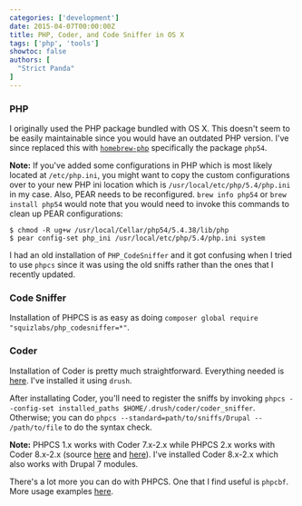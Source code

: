 ```yaml
---
categories: ['development']
date: 2015-04-07T00:00:00Z
title: PHP, Coder, and Code Sniffer in OS X
tags: ['php', 'tools']
showtoc: false
authors: [
  "Strict Panda"
]
---
```


### PHP

I originally used the PHP package bundled with OS X. This doesn't seem to be easily maintainable since you would have an outdated PHP version. I've since replaced this with [`homebrew-php`](https://github.com/Homebrew/homebrew-php) specifically the package `php54`.

**Note:** If you've added some configurations in PHP which is most likely located at `/etc/php.ini`, you might want to copy the custom configurations over to your new PHP ini location which is `/usr/local/etc/php/5.4/php.ini` in my case. Also, PEAR needs to be reconfigured. `brew info php54` or `brew install php54` would note that you would need to invoke this commands to clean up PEAR configurations:

```shell
$ chmod -R ug+w /usr/local/Cellar/php54/5.4.38/lib/php
$ pear config-set php_ini /usr/local/etc/php/5.4/php.ini system
```

I had an old installation of `PHP_CodeSniffer` and it got confusing when I tried to use `phpcs` since it was using the old sniffs rather than the ones that I recently updated.

### Code Sniffer

Installation of PHPCS is as easy as doing `composer global require "squizlabs/php_codesniffer=*"`.

### Coder

Installation of Coder is pretty much straightforward. Everything needed is [here](https://www.drupal.org/node/1419988). I've installed it using `drush`.

After installating Coder, you'll need to register the sniffs by invoking `phpcs --config-set installed_paths $HOME/.drush/coder/coder_sniffer`. Otherwise; you can do `phpcs --standard=path/to/sniffs/Drupal -- /path/to/file` to do the syntax check.

**Note:** PHPCS 1.x works with Coder 7.x-2.x while PHPCS 2.x works with Coder 8.x-2.x (source [here](https://www.drupal.org/node/2342611) and [here](https://www.drupal.org/node/2387871#comment-9409549)). I've installed Coder 8.x-2.x which also works with Drupal 7 modules.

There's a lot more you can do with PHPCS. One that I find useful is `phpcbf`. More usage examples [here](https://www.drupal.org/node/1587138).
